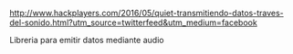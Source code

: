 http://www.hackplayers.com/2016/05/quiet-transmitiendo-datos-traves-del-sonido.html?utm_source=twitterfeed&utm_medium=facebook

Libreria para emitir datos mediante audio
